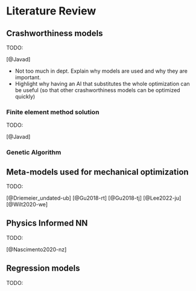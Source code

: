 # Literature Review

## Crashworthiness models
TODO:

[@Javad]

- Not too much in dept. Explain why models are used and why they are
important.
- Highlight why having an AI that substitutes the whole optimization
can be useful (so that other crashworthiness models can be
optimized quickly)

### Finite element method solution
TODO:

[@Javad]

### Genetic Algorithm

## Meta-models used for mechanical optimization
TODO:

[@Driemeier_undated-ub]
[@Gu2018-rt]
[@Gu2018-tj]
[@Lee2022-ju]
[@Wilt2020-we]

## Physics Informed NN
TODO:

[@Nascimento2020-nz]

## Regression models
TODO: 


